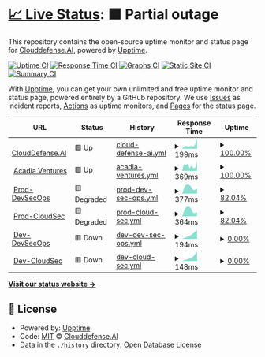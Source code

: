 # [📈 Live Status](https://Clouddefense.AI.github.io/upptime): <!--live status--> **🟧 Partial outage**

This repository contains the open-source uptime monitor and status page for [Clouddefense.AI](https://Clouddefense.AI.github.io/upptime), powered by [Upptime](https://github.com/upptime/upptime).

[![Uptime CI](https://github.com/Clouddefense.AI/upptime/workflows/Uptime%20CI/badge.svg)](https://github.com/Clouddefense.AI/upptime/actions?query=workflow%3A%22Uptime+CI%22)
[![Response Time CI](https://github.com/Clouddefense.AI/upptime/workflows/Response%20Time%20CI/badge.svg)](https://github.com/Clouddefense.AI/upptime/actions?query=workflow%3A%22Response+Time+CI%22)
[![Graphs CI](https://github.com/Clouddefense.AI/upptime/workflows/Graphs%20CI/badge.svg)](https://github.com/Clouddefense.AI/upptime/actions?query=workflow%3A%22Graphs+CI%22)
[![Static Site CI](https://github.com/Clouddefense.AI/upptime/workflows/Static%20Site%20CI/badge.svg)](https://github.com/Clouddefense.AI/upptime/actions?query=workflow%3A%22Static+Site+CI%22)
[![Summary CI](https://github.com/Clouddefense.AI/upptime/workflows/Summary%20CI/badge.svg)](https://github.com/Clouddefense.AI/upptime/actions?query=workflow%3A%22Summary+CI%22)

With [Upptime](https://upptime.js.org), you can get your own unlimited and free uptime monitor and status page, powered entirely by a GitHub repository. We use [Issues](https://github.com/Clouddefense.AI/upptime/issues) as incident reports, [Actions](https://github.com/Clouddefense.AI/upptime/actions) as uptime monitors, and [Pages](https://Clouddefense.AI.github.io/upptime) for the status page.

<!--start: status pages-->
<!-- This summary is generated by Upptime (https://github.com/upptime/upptime) -->
<!-- Do not edit this manually, your changes will be overwritten -->
<!-- prettier-ignore -->
| URL | Status | History | Response Time | Uptime |
| --- | ------ | ------- | ------------- | ------ |
| <img alt="" src="https://icons.duckduckgo.com/ip3/www.clouddefense.ai.ico" height="13"> [CloudDefense.AI](https://www.clouddefense.ai) | 🟩 Up | [cloud-defense-ai.yml](https://github.com/CloudDefenseAI/upptime/commits/HEAD/history/cloud-defense-ai.yml) | <details><summary><img alt="Response time graph" src="./graphs/cloud-defense-ai/response-time-week.png" height="20"> 199ms</summary><br><a href="https://upptime.clouddefenseai.com/history/cloud-defense-ai"><img alt="Response time 199" src="https://img.shields.io/endpoint?url=https%3A%2F%2Fraw.githubusercontent.com%2FCloudDefenseAI%2Fupptime%2FHEAD%2Fapi%2Fcloud-defense-ai%2Fresponse-time.json"></a><br><a href="https://upptime.clouddefenseai.com/history/cloud-defense-ai"><img alt="24-hour response time 253" src="https://img.shields.io/endpoint?url=https%3A%2F%2Fraw.githubusercontent.com%2FCloudDefenseAI%2Fupptime%2FHEAD%2Fapi%2Fcloud-defense-ai%2Fresponse-time-day.json"></a><br><a href="https://upptime.clouddefenseai.com/history/cloud-defense-ai"><img alt="7-day response time 199" src="https://img.shields.io/endpoint?url=https%3A%2F%2Fraw.githubusercontent.com%2FCloudDefenseAI%2Fupptime%2FHEAD%2Fapi%2Fcloud-defense-ai%2Fresponse-time-week.json"></a><br><a href="https://upptime.clouddefenseai.com/history/cloud-defense-ai"><img alt="30-day response time 199" src="https://img.shields.io/endpoint?url=https%3A%2F%2Fraw.githubusercontent.com%2FCloudDefenseAI%2Fupptime%2FHEAD%2Fapi%2Fcloud-defense-ai%2Fresponse-time-month.json"></a><br><a href="https://upptime.clouddefenseai.com/history/cloud-defense-ai"><img alt="1-year response time 199" src="https://img.shields.io/endpoint?url=https%3A%2F%2Fraw.githubusercontent.com%2FCloudDefenseAI%2Fupptime%2FHEAD%2Fapi%2Fcloud-defense-ai%2Fresponse-time-year.json"></a></details> | <details><summary><a href="https://upptime.clouddefenseai.com/history/cloud-defense-ai">100.00%</a></summary><a href="https://upptime.clouddefenseai.com/history/cloud-defense-ai"><img alt="All-time uptime 100.00%" src="https://img.shields.io/endpoint?url=https%3A%2F%2Fraw.githubusercontent.com%2FCloudDefenseAI%2Fupptime%2FHEAD%2Fapi%2Fcloud-defense-ai%2Fuptime.json"></a><br><a href="https://upptime.clouddefenseai.com/history/cloud-defense-ai"><img alt="24-hour uptime 100.00%" src="https://img.shields.io/endpoint?url=https%3A%2F%2Fraw.githubusercontent.com%2FCloudDefenseAI%2Fupptime%2FHEAD%2Fapi%2Fcloud-defense-ai%2Fuptime-day.json"></a><br><a href="https://upptime.clouddefenseai.com/history/cloud-defense-ai"><img alt="7-day uptime 100.00%" src="https://img.shields.io/endpoint?url=https%3A%2F%2Fraw.githubusercontent.com%2FCloudDefenseAI%2Fupptime%2FHEAD%2Fapi%2Fcloud-defense-ai%2Fuptime-week.json"></a><br><a href="https://upptime.clouddefenseai.com/history/cloud-defense-ai"><img alt="30-day uptime 100.00%" src="https://img.shields.io/endpoint?url=https%3A%2F%2Fraw.githubusercontent.com%2FCloudDefenseAI%2Fupptime%2FHEAD%2Fapi%2Fcloud-defense-ai%2Fuptime-month.json"></a><br><a href="https://upptime.clouddefenseai.com/history/cloud-defense-ai"><img alt="1-year uptime 100.00%" src="https://img.shields.io/endpoint?url=https%3A%2F%2Fraw.githubusercontent.com%2FCloudDefenseAI%2Fupptime%2FHEAD%2Fapi%2Fcloud-defense-ai%2Fuptime-year.json"></a></details>
| <img alt="" src="https://icons.duckduckgo.com/ip3/acadia.ventures.ico" height="13"> [Acadia Ventures](https://acadia.ventures) | 🟩 Up | [acadia-ventures.yml](https://github.com/CloudDefenseAI/upptime/commits/HEAD/history/acadia-ventures.yml) | <details><summary><img alt="Response time graph" src="./graphs/acadia-ventures/response-time-week.png" height="20"> 369ms</summary><br><a href="https://upptime.clouddefenseai.com/history/acadia-ventures"><img alt="Response time 369" src="https://img.shields.io/endpoint?url=https%3A%2F%2Fraw.githubusercontent.com%2FCloudDefenseAI%2Fupptime%2FHEAD%2Fapi%2Facadia-ventures%2Fresponse-time.json"></a><br><a href="https://upptime.clouddefenseai.com/history/acadia-ventures"><img alt="24-hour response time 356" src="https://img.shields.io/endpoint?url=https%3A%2F%2Fraw.githubusercontent.com%2FCloudDefenseAI%2Fupptime%2FHEAD%2Fapi%2Facadia-ventures%2Fresponse-time-day.json"></a><br><a href="https://upptime.clouddefenseai.com/history/acadia-ventures"><img alt="7-day response time 369" src="https://img.shields.io/endpoint?url=https%3A%2F%2Fraw.githubusercontent.com%2FCloudDefenseAI%2Fupptime%2FHEAD%2Fapi%2Facadia-ventures%2Fresponse-time-week.json"></a><br><a href="https://upptime.clouddefenseai.com/history/acadia-ventures"><img alt="30-day response time 369" src="https://img.shields.io/endpoint?url=https%3A%2F%2Fraw.githubusercontent.com%2FCloudDefenseAI%2Fupptime%2FHEAD%2Fapi%2Facadia-ventures%2Fresponse-time-month.json"></a><br><a href="https://upptime.clouddefenseai.com/history/acadia-ventures"><img alt="1-year response time 369" src="https://img.shields.io/endpoint?url=https%3A%2F%2Fraw.githubusercontent.com%2FCloudDefenseAI%2Fupptime%2FHEAD%2Fapi%2Facadia-ventures%2Fresponse-time-year.json"></a></details> | <details><summary><a href="https://upptime.clouddefenseai.com/history/acadia-ventures">100.00%</a></summary><a href="https://upptime.clouddefenseai.com/history/acadia-ventures"><img alt="All-time uptime 100.00%" src="https://img.shields.io/endpoint?url=https%3A%2F%2Fraw.githubusercontent.com%2FCloudDefenseAI%2Fupptime%2FHEAD%2Fapi%2Facadia-ventures%2Fuptime.json"></a><br><a href="https://upptime.clouddefenseai.com/history/acadia-ventures"><img alt="24-hour uptime 100.00%" src="https://img.shields.io/endpoint?url=https%3A%2F%2Fraw.githubusercontent.com%2FCloudDefenseAI%2Fupptime%2FHEAD%2Fapi%2Facadia-ventures%2Fuptime-day.json"></a><br><a href="https://upptime.clouddefenseai.com/history/acadia-ventures"><img alt="7-day uptime 100.00%" src="https://img.shields.io/endpoint?url=https%3A%2F%2Fraw.githubusercontent.com%2FCloudDefenseAI%2Fupptime%2FHEAD%2Fapi%2Facadia-ventures%2Fuptime-week.json"></a><br><a href="https://upptime.clouddefenseai.com/history/acadia-ventures"><img alt="30-day uptime 100.00%" src="https://img.shields.io/endpoint?url=https%3A%2F%2Fraw.githubusercontent.com%2FCloudDefenseAI%2Fupptime%2FHEAD%2Fapi%2Facadia-ventures%2Fuptime-month.json"></a><br><a href="https://upptime.clouddefenseai.com/history/acadia-ventures"><img alt="1-year uptime 100.00%" src="https://img.shields.io/endpoint?url=https%3A%2F%2Fraw.githubusercontent.com%2FCloudDefenseAI%2Fupptime%2FHEAD%2Fapi%2Facadia-ventures%2Fuptime-year.json"></a></details>
| <img alt="" src="https://icons.duckduckgo.com/ip3/console.clouddefenseai.com.ico" height="13"> [Prod-DevSecOps](https://console.clouddefenseai.com) | 🟨 Degraded | [prod-dev-sec-ops.yml](https://github.com/CloudDefenseAI/upptime/commits/HEAD/history/prod-dev-sec-ops.yml) | <details><summary><img alt="Response time graph" src="./graphs/prod-dev-sec-ops/response-time-week.png" height="20"> 377ms</summary><br><a href="https://upptime.clouddefenseai.com/history/prod-dev-sec-ops"><img alt="Response time 377" src="https://img.shields.io/endpoint?url=https%3A%2F%2Fraw.githubusercontent.com%2FCloudDefenseAI%2Fupptime%2FHEAD%2Fapi%2Fprod-dev-sec-ops%2Fresponse-time.json"></a><br><a href="https://upptime.clouddefenseai.com/history/prod-dev-sec-ops"><img alt="24-hour response time 377" src="https://img.shields.io/endpoint?url=https%3A%2F%2Fraw.githubusercontent.com%2FCloudDefenseAI%2Fupptime%2FHEAD%2Fapi%2Fprod-dev-sec-ops%2Fresponse-time-day.json"></a><br><a href="https://upptime.clouddefenseai.com/history/prod-dev-sec-ops"><img alt="7-day response time 377" src="https://img.shields.io/endpoint?url=https%3A%2F%2Fraw.githubusercontent.com%2FCloudDefenseAI%2Fupptime%2FHEAD%2Fapi%2Fprod-dev-sec-ops%2Fresponse-time-week.json"></a><br><a href="https://upptime.clouddefenseai.com/history/prod-dev-sec-ops"><img alt="30-day response time 377" src="https://img.shields.io/endpoint?url=https%3A%2F%2Fraw.githubusercontent.com%2FCloudDefenseAI%2Fupptime%2FHEAD%2Fapi%2Fprod-dev-sec-ops%2Fresponse-time-month.json"></a><br><a href="https://upptime.clouddefenseai.com/history/prod-dev-sec-ops"><img alt="1-year response time 377" src="https://img.shields.io/endpoint?url=https%3A%2F%2Fraw.githubusercontent.com%2FCloudDefenseAI%2Fupptime%2FHEAD%2Fapi%2Fprod-dev-sec-ops%2Fresponse-time-year.json"></a></details> | <details><summary><a href="https://upptime.clouddefenseai.com/history/prod-dev-sec-ops">82.04%</a></summary><a href="https://upptime.clouddefenseai.com/history/prod-dev-sec-ops"><img alt="All-time uptime 82.04%" src="https://img.shields.io/endpoint?url=https%3A%2F%2Fraw.githubusercontent.com%2FCloudDefenseAI%2Fupptime%2FHEAD%2Fapi%2Fprod-dev-sec-ops%2Fuptime.json"></a><br><a href="https://upptime.clouddefenseai.com/history/prod-dev-sec-ops"><img alt="24-hour uptime 82.04%" src="https://img.shields.io/endpoint?url=https%3A%2F%2Fraw.githubusercontent.com%2FCloudDefenseAI%2Fupptime%2FHEAD%2Fapi%2Fprod-dev-sec-ops%2Fuptime-day.json"></a><br><a href="https://upptime.clouddefenseai.com/history/prod-dev-sec-ops"><img alt="7-day uptime 82.04%" src="https://img.shields.io/endpoint?url=https%3A%2F%2Fraw.githubusercontent.com%2FCloudDefenseAI%2Fupptime%2FHEAD%2Fapi%2Fprod-dev-sec-ops%2Fuptime-week.json"></a><br><a href="https://upptime.clouddefenseai.com/history/prod-dev-sec-ops"><img alt="30-day uptime 82.04%" src="https://img.shields.io/endpoint?url=https%3A%2F%2Fraw.githubusercontent.com%2FCloudDefenseAI%2Fupptime%2FHEAD%2Fapi%2Fprod-dev-sec-ops%2Fuptime-month.json"></a><br><a href="https://upptime.clouddefenseai.com/history/prod-dev-sec-ops"><img alt="1-year uptime 82.04%" src="https://img.shields.io/endpoint?url=https%3A%2F%2Fraw.githubusercontent.com%2FCloudDefenseAI%2Fupptime%2FHEAD%2Fapi%2Fprod-dev-sec-ops%2Fuptime-year.json"></a></details>
| <img alt="" src="https://icons.duckduckgo.com/ip3/acs-us.clouddefenseai.com.ico" height="13"> [Prod-CloudSec](https://acs-us.clouddefenseai.com) | 🟨 Degraded | [prod-cloud-sec.yml](https://github.com/CloudDefenseAI/upptime/commits/HEAD/history/prod-cloud-sec.yml) | <details><summary><img alt="Response time graph" src="./graphs/prod-cloud-sec/response-time-week.png" height="20"> 364ms</summary><br><a href="https://upptime.clouddefenseai.com/history/prod-cloud-sec"><img alt="Response time 364" src="https://img.shields.io/endpoint?url=https%3A%2F%2Fraw.githubusercontent.com%2FCloudDefenseAI%2Fupptime%2FHEAD%2Fapi%2Fprod-cloud-sec%2Fresponse-time.json"></a><br><a href="https://upptime.clouddefenseai.com/history/prod-cloud-sec"><img alt="24-hour response time 364" src="https://img.shields.io/endpoint?url=https%3A%2F%2Fraw.githubusercontent.com%2FCloudDefenseAI%2Fupptime%2FHEAD%2Fapi%2Fprod-cloud-sec%2Fresponse-time-day.json"></a><br><a href="https://upptime.clouddefenseai.com/history/prod-cloud-sec"><img alt="7-day response time 364" src="https://img.shields.io/endpoint?url=https%3A%2F%2Fraw.githubusercontent.com%2FCloudDefenseAI%2Fupptime%2FHEAD%2Fapi%2Fprod-cloud-sec%2Fresponse-time-week.json"></a><br><a href="https://upptime.clouddefenseai.com/history/prod-cloud-sec"><img alt="30-day response time 364" src="https://img.shields.io/endpoint?url=https%3A%2F%2Fraw.githubusercontent.com%2FCloudDefenseAI%2Fupptime%2FHEAD%2Fapi%2Fprod-cloud-sec%2Fresponse-time-month.json"></a><br><a href="https://upptime.clouddefenseai.com/history/prod-cloud-sec"><img alt="1-year response time 364" src="https://img.shields.io/endpoint?url=https%3A%2F%2Fraw.githubusercontent.com%2FCloudDefenseAI%2Fupptime%2FHEAD%2Fapi%2Fprod-cloud-sec%2Fresponse-time-year.json"></a></details> | <details><summary><a href="https://upptime.clouddefenseai.com/history/prod-cloud-sec">82.04%</a></summary><a href="https://upptime.clouddefenseai.com/history/prod-cloud-sec"><img alt="All-time uptime 82.04%" src="https://img.shields.io/endpoint?url=https%3A%2F%2Fraw.githubusercontent.com%2FCloudDefenseAI%2Fupptime%2FHEAD%2Fapi%2Fprod-cloud-sec%2Fuptime.json"></a><br><a href="https://upptime.clouddefenseai.com/history/prod-cloud-sec"><img alt="24-hour uptime 82.04%" src="https://img.shields.io/endpoint?url=https%3A%2F%2Fraw.githubusercontent.com%2FCloudDefenseAI%2Fupptime%2FHEAD%2Fapi%2Fprod-cloud-sec%2Fuptime-day.json"></a><br><a href="https://upptime.clouddefenseai.com/history/prod-cloud-sec"><img alt="7-day uptime 82.04%" src="https://img.shields.io/endpoint?url=https%3A%2F%2Fraw.githubusercontent.com%2FCloudDefenseAI%2Fupptime%2FHEAD%2Fapi%2Fprod-cloud-sec%2Fuptime-week.json"></a><br><a href="https://upptime.clouddefenseai.com/history/prod-cloud-sec"><img alt="30-day uptime 82.04%" src="https://img.shields.io/endpoint?url=https%3A%2F%2Fraw.githubusercontent.com%2FCloudDefenseAI%2Fupptime%2FHEAD%2Fapi%2Fprod-cloud-sec%2Fuptime-month.json"></a><br><a href="https://upptime.clouddefenseai.com/history/prod-cloud-sec"><img alt="1-year uptime 82.04%" src="https://img.shields.io/endpoint?url=https%3A%2F%2Fraw.githubusercontent.com%2FCloudDefenseAI%2Fupptime%2FHEAD%2Fapi%2Fprod-cloud-sec%2Fuptime-year.json"></a></details>
| <img alt="" src="https://icons.duckduckgo.com/ip3/dev.clouddefenseai.com.ico" height="13"> [Dev-DevSecOps](https://dev.clouddefenseai.com) | 🟥 Down | [dev-dev-sec-ops.yml](https://github.com/CloudDefenseAI/upptime/commits/HEAD/history/dev-dev-sec-ops.yml) | <details><summary><img alt="Response time graph" src="./graphs/dev-dev-sec-ops/response-time-week.png" height="20"> 194ms</summary><br><a href="https://upptime.clouddefenseai.com/history/dev-dev-sec-ops"><img alt="Response time 194" src="https://img.shields.io/endpoint?url=https%3A%2F%2Fraw.githubusercontent.com%2FCloudDefenseAI%2Fupptime%2FHEAD%2Fapi%2Fdev-dev-sec-ops%2Fresponse-time.json"></a><br><a href="https://upptime.clouddefenseai.com/history/dev-dev-sec-ops"><img alt="24-hour response time 194" src="https://img.shields.io/endpoint?url=https%3A%2F%2Fraw.githubusercontent.com%2FCloudDefenseAI%2Fupptime%2FHEAD%2Fapi%2Fdev-dev-sec-ops%2Fresponse-time-day.json"></a><br><a href="https://upptime.clouddefenseai.com/history/dev-dev-sec-ops"><img alt="7-day response time 194" src="https://img.shields.io/endpoint?url=https%3A%2F%2Fraw.githubusercontent.com%2FCloudDefenseAI%2Fupptime%2FHEAD%2Fapi%2Fdev-dev-sec-ops%2Fresponse-time-week.json"></a><br><a href="https://upptime.clouddefenseai.com/history/dev-dev-sec-ops"><img alt="30-day response time 194" src="https://img.shields.io/endpoint?url=https%3A%2F%2Fraw.githubusercontent.com%2FCloudDefenseAI%2Fupptime%2FHEAD%2Fapi%2Fdev-dev-sec-ops%2Fresponse-time-month.json"></a><br><a href="https://upptime.clouddefenseai.com/history/dev-dev-sec-ops"><img alt="1-year response time 194" src="https://img.shields.io/endpoint?url=https%3A%2F%2Fraw.githubusercontent.com%2FCloudDefenseAI%2Fupptime%2FHEAD%2Fapi%2Fdev-dev-sec-ops%2Fresponse-time-year.json"></a></details> | <details><summary><a href="https://upptime.clouddefenseai.com/history/dev-dev-sec-ops">0.00%</a></summary><a href="https://upptime.clouddefenseai.com/history/dev-dev-sec-ops"><img alt="All-time uptime 0.00%" src="https://img.shields.io/endpoint?url=https%3A%2F%2Fraw.githubusercontent.com%2FCloudDefenseAI%2Fupptime%2FHEAD%2Fapi%2Fdev-dev-sec-ops%2Fuptime.json"></a><br><a href="https://upptime.clouddefenseai.com/history/dev-dev-sec-ops"><img alt="24-hour uptime 0.00%" src="https://img.shields.io/endpoint?url=https%3A%2F%2Fraw.githubusercontent.com%2FCloudDefenseAI%2Fupptime%2FHEAD%2Fapi%2Fdev-dev-sec-ops%2Fuptime-day.json"></a><br><a href="https://upptime.clouddefenseai.com/history/dev-dev-sec-ops"><img alt="7-day uptime 0.00%" src="https://img.shields.io/endpoint?url=https%3A%2F%2Fraw.githubusercontent.com%2FCloudDefenseAI%2Fupptime%2FHEAD%2Fapi%2Fdev-dev-sec-ops%2Fuptime-week.json"></a><br><a href="https://upptime.clouddefenseai.com/history/dev-dev-sec-ops"><img alt="30-day uptime 0.00%" src="https://img.shields.io/endpoint?url=https%3A%2F%2Fraw.githubusercontent.com%2FCloudDefenseAI%2Fupptime%2FHEAD%2Fapi%2Fdev-dev-sec-ops%2Fuptime-month.json"></a><br><a href="https://upptime.clouddefenseai.com/history/dev-dev-sec-ops"><img alt="1-year uptime 0.00%" src="https://img.shields.io/endpoint?url=https%3A%2F%2Fraw.githubusercontent.com%2FCloudDefenseAI%2Fupptime%2FHEAD%2Fapi%2Fdev-dev-sec-ops%2Fuptime-year.json"></a></details>
| <img alt="" src="https://icons.duckduckgo.com/ip3/acs-dev.clouddefenseai.com.ico" height="13"> [Dev-CloudSec](https://acs-dev.clouddefenseai.com) | 🟥 Down | [dev-cloud-sec.yml](https://github.com/CloudDefenseAI/upptime/commits/HEAD/history/dev-cloud-sec.yml) | <details><summary><img alt="Response time graph" src="./graphs/dev-cloud-sec/response-time-week.png" height="20"> 148ms</summary><br><a href="https://upptime.clouddefenseai.com/history/dev-cloud-sec"><img alt="Response time 148" src="https://img.shields.io/endpoint?url=https%3A%2F%2Fraw.githubusercontent.com%2FCloudDefenseAI%2Fupptime%2FHEAD%2Fapi%2Fdev-cloud-sec%2Fresponse-time.json"></a><br><a href="https://upptime.clouddefenseai.com/history/dev-cloud-sec"><img alt="24-hour response time 148" src="https://img.shields.io/endpoint?url=https%3A%2F%2Fraw.githubusercontent.com%2FCloudDefenseAI%2Fupptime%2FHEAD%2Fapi%2Fdev-cloud-sec%2Fresponse-time-day.json"></a><br><a href="https://upptime.clouddefenseai.com/history/dev-cloud-sec"><img alt="7-day response time 148" src="https://img.shields.io/endpoint?url=https%3A%2F%2Fraw.githubusercontent.com%2FCloudDefenseAI%2Fupptime%2FHEAD%2Fapi%2Fdev-cloud-sec%2Fresponse-time-week.json"></a><br><a href="https://upptime.clouddefenseai.com/history/dev-cloud-sec"><img alt="30-day response time 148" src="https://img.shields.io/endpoint?url=https%3A%2F%2Fraw.githubusercontent.com%2FCloudDefenseAI%2Fupptime%2FHEAD%2Fapi%2Fdev-cloud-sec%2Fresponse-time-month.json"></a><br><a href="https://upptime.clouddefenseai.com/history/dev-cloud-sec"><img alt="1-year response time 148" src="https://img.shields.io/endpoint?url=https%3A%2F%2Fraw.githubusercontent.com%2FCloudDefenseAI%2Fupptime%2FHEAD%2Fapi%2Fdev-cloud-sec%2Fresponse-time-year.json"></a></details> | <details><summary><a href="https://upptime.clouddefenseai.com/history/dev-cloud-sec">0.00%</a></summary><a href="https://upptime.clouddefenseai.com/history/dev-cloud-sec"><img alt="All-time uptime 0.00%" src="https://img.shields.io/endpoint?url=https%3A%2F%2Fraw.githubusercontent.com%2FCloudDefenseAI%2Fupptime%2FHEAD%2Fapi%2Fdev-cloud-sec%2Fuptime.json"></a><br><a href="https://upptime.clouddefenseai.com/history/dev-cloud-sec"><img alt="24-hour uptime 0.00%" src="https://img.shields.io/endpoint?url=https%3A%2F%2Fraw.githubusercontent.com%2FCloudDefenseAI%2Fupptime%2FHEAD%2Fapi%2Fdev-cloud-sec%2Fuptime-day.json"></a><br><a href="https://upptime.clouddefenseai.com/history/dev-cloud-sec"><img alt="7-day uptime 0.00%" src="https://img.shields.io/endpoint?url=https%3A%2F%2Fraw.githubusercontent.com%2FCloudDefenseAI%2Fupptime%2FHEAD%2Fapi%2Fdev-cloud-sec%2Fuptime-week.json"></a><br><a href="https://upptime.clouddefenseai.com/history/dev-cloud-sec"><img alt="30-day uptime 0.00%" src="https://img.shields.io/endpoint?url=https%3A%2F%2Fraw.githubusercontent.com%2FCloudDefenseAI%2Fupptime%2FHEAD%2Fapi%2Fdev-cloud-sec%2Fuptime-month.json"></a><br><a href="https://upptime.clouddefenseai.com/history/dev-cloud-sec"><img alt="1-year uptime 0.00%" src="https://img.shields.io/endpoint?url=https%3A%2F%2Fraw.githubusercontent.com%2FCloudDefenseAI%2Fupptime%2FHEAD%2Fapi%2Fdev-cloud-sec%2Fuptime-year.json"></a></details>

<!--end: status pages-->

[**Visit our status website →**](https://ClouddefenseAI.github.io/upptime)

## 📄 License

- Powered by: [Upptime](https://github.com/upptime/upptime)
- Code: [MIT](./LICENSE) © [Clouddefense.AI](https://Clouddefense.AI.github.io/upptime)
- Data in the `./history` directory: [Open Database License](https://opendatacommons.org/licenses/odbl/1-0/)
